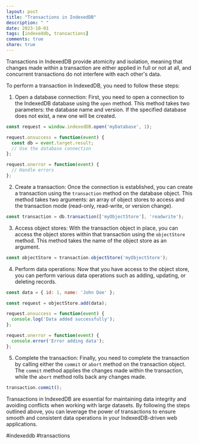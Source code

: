 ```yaml
---
layout: post
title: "Transactions in IndexedDB"
description: " "
date: 2023-10-01
tags: [indexeddb, transactions]
comments: true
share: true
---
```


Transactions in IndexedDB provide atomicity and isolation, meaning that changes made within a transaction are either applied in full or not at all, and concurrent transactions do not interfere with each other's data.

To perform a transaction in IndexedDB, you need to follow these steps:

1. Open a database connection: First, you need to open a connection to the IndexedDB database using the `open` method. This method takes two parameters: the database name and version. If the specified database does not exist, a new one will be created.

```javascript
const request = window.indexedDB.open('myDatabase', 1);

request.onsuccess = function(event) {
  const db = event.target.result;
  // Use the database connection
};

request.onerror = function(event) {
  // Handle errors
};
```

2. Create a transaction: Once the connection is established, you can create a transaction using the `transaction` method on the database object. This method takes two arguments: an array of object stores to access and the transaction mode (read-only, read-write, or version change).

```javascript
const transaction = db.transaction(['myObjectStore'], 'readwrite');
```

3. Access object stores: With the transaction object in place, you can access the object stores within that transaction using the `objectStore` method. This method takes the name of the object store as an argument.

```javascript
const objectStore = transaction.objectStore('myObjectStore');
```

4. Perform data operations: Now that you have access to the object store, you can perform various data operations such as adding, updating, or deleting records.

```javascript
const data = { id: 1, name: 'John Doe' };

const request = objectStore.add(data);

request.onsuccess = function(event) {
  console.log('Data added successfully');
};

request.onerror = function(event) {
  console.error('Error adding data');
};
```

5. Complete the transaction: Finally, you need to complete the transaction by calling either the `commit` or `abort` method on the transaction object. The `commit` method applies the changes made within the transaction, while the `abort` method rolls back any changes made.

```javascript
transaction.commit();
```

Transactions in IndexedDB are essential for maintaining data integrity and avoiding conflicts when working with large datasets. By following the steps outlined above, you can leverage the power of transactions to ensure smooth and consistent data operations in your IndexedDB-driven web applications.

#indexeddb #transactions